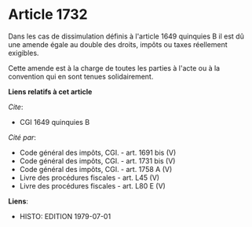 # Article 1732

Dans les cas de dissimulation définis à l'article 1649 quinquies B il est dû une amende égale au double des droits, impôts ou
taxes réellement exigibles.

Cette amende est à la charge de toutes les parties à l'acte ou à la convention qui en sont tenues solidairement.

**Liens relatifs à cet article**

_Cite_:

  - CGI 1649 quinquies B

_Cité par_:

  - Code général des impôts, CGI. - art. 1691 bis (V)
  - Code général des impôts, CGI. - art. 1731 bis (V)
  - Code général des impôts, CGI. - art. 1758 A (V)
  - Livre des procédures fiscales - art. L45 (V)
  - Livre des procédures fiscales - art. L80 E (V)

**Liens**:

  - HISTO: EDITION 1979-07-01
